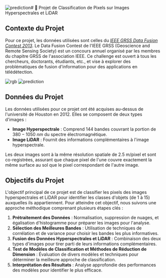 ![prediction](https://github.com/theobonzi/epita_machine_learning/assets/55917899/73814ded-2b4e-4ad8-9a2a-093b6850af3f)# 🌈 Projet de Classification de Pixels sur Images Hyperspectrales et LiDAR

## Contexte du Projet

Pour ce projet, les données utilisées sont celles du [_IEEE GRSS Data Fusion Contest 2013_](http://www.classic.grss-ieee.org/community/technical-committees/data-fusion/2013-ieee-grss-data-fusion-contest/). Le Data Fusion Contest de l'IEEE GRSS (Geoscience and Remote Sensing Society) est un concours annuel organisé par les membres du chapitre GRSS de l'association IEEE. Ce challenge est ouvert à tous les chercheurs, doctorants, étudiants, etc., et vise à explorer des problématiques de fusion d'information pour des applications en télédétection.

![rgb](https://github.com/theobonzi/epita_machine_learning/assets/55917899/b1d5174c-fc4f-4191-a792-75076703c5e7)
![prediction](https://github.com/theobonzi/epita_machine_learning/assets/55917899/38bc3440-1354-4659-af6b-b49d8369115d)

## Données du Projet

Les données utilisées pour ce projet ont été acquises au-dessus de l'université de Houston en 2012. Elles se composent de deux types d'images :

- **Image Hyperspectrale** : Comprend 144 bandes couvrant la portion de $380-1050~nm$ du spectre électromagnétique.
- **Image LiDAR** : Fournit des informations complémentaires à l'image hyperspectrale.

Les deux images sont à la même résolution spatiale de 2.5 m/pixel et sont co-registrées, assurant que chaque pixel de l'une couvre exactement la même surface au sol que le pixel correspondant de l'autre image.

## Objectifs du Projet

L'objectif principal de ce projet est de classifier les pixels des images hyperspectrales et LiDAR pour identifier les classes d'objets (de 1 à 15) auxquelles ils appartiennent. Pour atteindre cet objectif, nous suivons une approche méthodique comprenant plusieurs étapes clés :

1. **Prétraitement des Données** : Normalisation, suppression de nuages, et égalisation d'histogramme pour préparer les images pour l'analyse.
2. **Sélection des Meilleures Bandes** : Utilisation de techniques de corrélation et de variance pour choisir les bandes les plus informatives.
3. **Fusion des Données Hyperspectrales et LiDAR** : Combinaison des deux types d'images pour tirer parti de leurs informations complémentaires.
4. **Test de Modèles de Classification et Méthodes de Réduction de Dimension** : Évaluation de divers modèles et techniques pour déterminer la meilleure approche de classification.
5. **Interprétation des Résultats** : Analyse approfondie des performances des modèles pour identifier le plus efficace.
